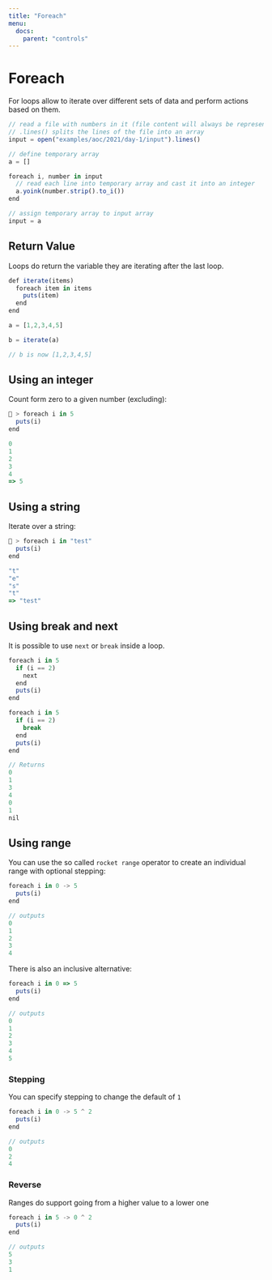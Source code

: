 ```yaml
---
title: "Foreach"
menu:
  docs:
    parent: "controls"
---
```

# Foreach
For loops allow to iterate over different sets of data and perform actions based on them.

```js
// read a file with numbers in it (file content will always be represented by strings)
// .lines() splits the lines of the file into an array
input = open("examples/aoc/2021/day-1/input").lines()

// define temporary array
a = []

foreach i, number in input
  // read each line into temporary array and cast it into an integer
  a.yoink(number.strip().to_i())
end

// assign temporary array to input array
input = a
```

## Return Value
Loops do return the variable they are iterating after the last loop.

```js
def iterate(items)
  foreach item in items
    puts(item)
  end
end

a = [1,2,3,4,5]

b = iterate(a)

// b is now [1,2,3,4,5]
```

## Using an integer
Count form zero to a given number (excluding):

```js
🚀 > foreach i in 5
  puts(i)
end

0
1
2
3
4
=> 5
```

## Using a string
Iterate over a string:

```js
🚀 > foreach i in "test" 
  puts(i)
end

"t"
"e"
"s"
"t" 
=> "test"
```

## Using break and next
It is possible to use `next` or `break` inside a loop.

```js
foreach i in 5
  if (i == 2)
    next
  end
  puts(i)
end

foreach i in 5
  if (i == 2)
    break
  end
  puts(i)
end

// Returns
0
1
3
4
0
1
nil
```

## Using range

You can use the so called `rocket range` operator to create an individual range with optional stepping:

```js
foreach i in 0 -> 5
  puts(i)
end

// outputs
0
1
2
3
4
```

There is also an inclusive alternative:

```js
foreach i in 0 => 5
  puts(i)
end

// outputs
0
1
2
3
4
5
```

### Stepping

You can specify stepping to change the default of `1`

```js
foreach i in 0 -> 5 ^ 2
  puts(i)
end

// outputs
0
2
4
```

### Reverse

Ranges do support going from a higher value to a lower one

```js
foreach i in 5 -> 0 ^ 2
  puts(i)
end

// outputs
5
3
1
```